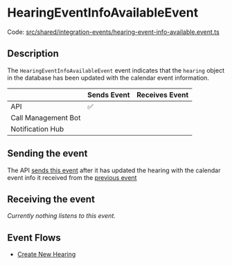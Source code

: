 # HearingEventInfoAvailableEvent

Code:
[src/shared/integration-events/hearing-event-info-available.event.ts](../../../src/shared/integration-events/hearing-event-info-available.event.ts)

## Description

The `HearingEventInfoAvailableEvent` event indicates that the `hearing` object in the database has been updated with the
calendar event information.

|                     | Sends Event | Receives Event |
| ------------------- | ----------- | -------------- |
| API                 | ✅          |                |
| Call Management Bot |             |                |
| Notification Hub    |             |                |

## Sending the event

The API [sends this event](../../../src/api/handlers/events/edit-hearing-event.eventhandler.ts) after it has
updated the hearing with the calendar event info it received from the [previous event](HearingCalendarEventCreated.md)

## Receiving the event

_Currently nothing listens to this event._

## Event Flows

- [Create New Hearing](./README.md#creating-a-new-hearing)
